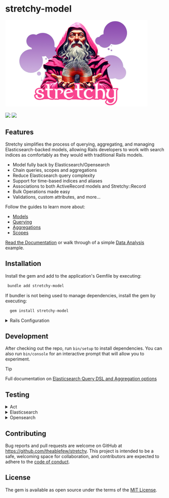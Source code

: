 stretchy-model
===
<p>
    <a href="https://stretchy.io/" target="_blank"><img src="./stretchy.logo.png" alt="Gum Image" width="450" /></a>
    <br><br>
    <a href="https://github.com/theablefew/stretchy/releases"><img src="https://img.shields.io/github/v/release/theablefew/stretchy?sort=semver&color=blue"></a>
    <a href="https://github.com/theablefew/stretchy/actions"><img src="https://github.com/theablefew/stretchy/actions/workflows/spec.yml/badge.svg"></a>

</p>


## Features
Stretchy simplifies the process of querying, aggregating, and managing Elasticsearch-backed models, allowing Rails developers to work with search indices as comfortably as they would with traditional Rails models.

* Model fully back by Elasticsearch/Opensearch
* Chain queries, scopes and aggregations
* Reduce Elasticsearch query complexity
* Support for time-based indices and aliases
* Associations to both ActiveRecord models and Stretchy::Record
* Bulk Operations made easy
* Validations, custom attributes, and more...

Follow the guides to learn more about:

* [Models](https://theablefew.github.io/stretchy/#/guides/models?id=models)
* [Querying](https://theablefew.github.io/stretchy/#/guides/querying?id=querying)
* [Aggregations](https://theablefew.github.io/stretchy/#/guides/aggregations?id=aggregations)
* [Scopes](https://theablefew.github.io/stretchy/#/guides/scopes?id=scopes)


[Read the Documentation](https://theablefew.github.io/stretchy/#/) or walk through of a simple [Data Analysis](https://theablefew.github.io/stretchy/#/examples/data_analysis?id=data-analysis) example.



## Installation

Install the gem and add to the application's Gemfile by executing:

```sh
 bundle add stretchy-model
```

If bundler is not being used to manage dependencies, install the gem by executing:
```sh
  gem install stretchy-model
```

<details>
<summary>Rails Configuration</summary>



```sh
rails credentials:edit
```

#### Add elasticsearch credentials
```yaml
elasticsearch:
   url: localhost:9200

# or opensearch
# opensearch:
#    host: https://localhost:9200
#    user: admin
#    password: admin
```

#### Create an initializer 
<p><sub><em>config/initializers/stretchy.rb</em></sub></p>

```ruby {file=config/initializers/stretchy.rb}
Stretchy.configure do |config|
    config.client = Elasticsearch::Client.new url: Rails.application.credentials.elasticsearch.url, log: true
end
```
</details>


## Development

After checking out the repo, run `bin/setup` to install dependencies. You can also run `bin/console` for an interactive prompt that will allow you to experiment.

>[!TIP]
> Full documentation on [Elasticsearch Query DSL and Aggregation options](https://github.com/elastic/elasticsearch-rails/tree/main/elasticsearch-persistence)

## Testing
<details>
<summary>Act</summary>

Run github action workflow locally

```sh
brew install act --HEAD
```

```sh
act -P ubuntu-latest=ghcr.io/catthehacker/ubuntu:runner-latest
```

</details>

<details>
<summary>Elasticsearch</summary>


```
docker-compose up elasticsearch
```

```
bundle exec rspec
```

</details>

<details>
<summary>Opensearch</summary>


```
docker-compose up opensearch
```

```
ENV['BACKEND']=opensearch bundle rspec 
```
</details>

## Contributing

Bug reports and pull requests are welcome on GitHub at https://github.com/theablefew/stretchy. This project is intended to be a safe, welcoming space for collaboration, and contributors are expected to adhere to the [code of conduct](https://github.com/theablefew/stretchy/blob/master/CODE_OF_CONDUCT.md).

## License

The gem is available as open source under the terms of the [MIT License](https://opensource.org/licenses/MIT).

